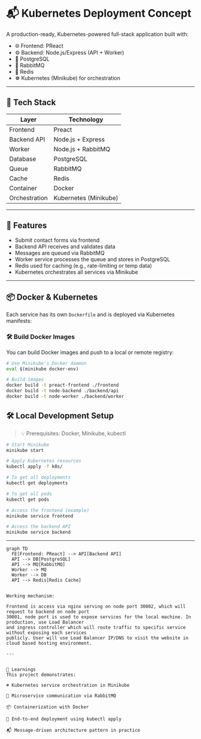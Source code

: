 # 📬 Kubernetes Deployment Concept

A production-ready, Kubernetes-powered full-stack application built with:

- 🌐 Frontend: PReact
- ⚙️ Backend: Node.js/Express (API + Worker)
- 🐘 PostgreSQL
- 🐇 RabbitMQ
- 🧠 Redis
- ☸️ Kubernetes (Minikube) for orchestration

---

## 🧰 Tech Stack

| Layer         | Technology            |
| ------------- | --------------------- |
| Frontend      | Preact                |
| Backend API   | Node.js + Express     |
| Worker        | Node.js + RabbitMQ    |
| Database      | PostgreSQL            |
| Queue         | RabbitMQ              |
| Cache         | Redis                 |
| Container     | Docker                |
| Orchestration | Kubernetes (Minikube) |

---

## 🚀 Features

- Submit contact forms via frontend
- Backend API receives and validates data
- Messages are queued via RabbitMQ
- Worker service processes the queue and stores in PostgreSQL
- Redis used for caching (e.g., rate-limiting or temp data)
- Kubernetes orchestrates all services via Minikube

---

## 📦 Docker & Kubernetes

Each service has its own `Dockerfile` and is deployed via Kubernetes manifests:

### 🛠️ Build Docker Images

You can build Docker images and push to a local or remote registry:

```bash
# Use Minikube's Docker daemon
eval $(minikube docker-env)

# Build images
docker build -t preact-frontend ./frontend
docker build -t node-backend ./backend/api
docker build -t node-worker ./backend/worker
```

## 🛠️ Local Development Setup

> 💡 Prerequisites: Docker, Minikube, kubectl

```bash
# Start Minikube
minikube start

# Apply Kubernetes resources
kubectl apply -f k8s/

# To get all deployments
kubectl get deployments

# To get all pods
kubectl get pods

# Access the frontend (example)
minikube service frontend

# Access the backend API
minikube service backend

```

---

```mermaid
graph TD
  FE[Frontend: PReact] --> API[Backend API]
  API --> DB[PostgreSQL]
  API --> MQ[RabbitMQ]
  Worker --> MQ
  Worker --> DB
  API --> Redis[Redis Cache]


Working mechanism:

Frontend is access via nginx serving on node port 30002, which will request to backend on node port
30001, node port is used to expose services for the local machine. In production, use Load Balancer
and ingress controller which will route traffic to specific service without exposing each services
publicly. User will use Load Balancer IP/DNS to visit the website in cloud based hosting environment.

---


🧠 Learnings
This project demonstrates:

☸️ Kubernetes service orchestration in Minikube

🧵 Microservice communication via RabbitMQ

📦 Containerization with Docker

🚢 End-to-end deployment using kubectl apply

📬 Message-driven architecture pattern in practice
```
